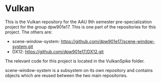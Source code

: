 # Vulkan

This is the Vulkan repository for the AAU 9th semester pre-specialization project for the group dpw901e17.
This is one part of the repositories for this project.
The others are:
* scene-window-system: https://github.com/dpw901e17/scene-window-system.git
* DX12: https://github.com/dpw901e17/DX12.git

The relevant code for this project is located in the VulkanSpike folder.

scene-window-system is a subsystem on its own repository and contains objects which are reused between the two main repositories.